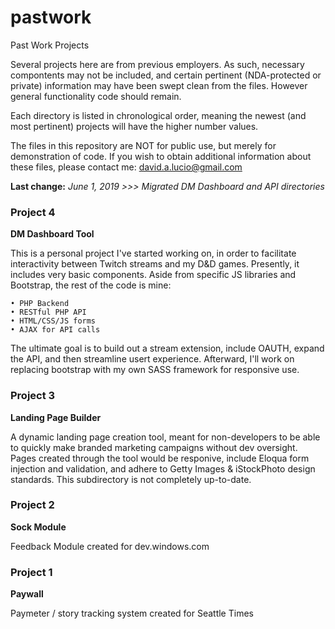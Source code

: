 # pastwork
Past Work Projects

Several projects here are from previous employers. As such, necessary compontents may not be included, and certain pertinent (NDA-protected or private) information may have been swept clean from the files. However general functionality code should remain.

Each directory is listed in chronological order, meaning the newest (and most pertinent) projects will have the higher number values.

The files in this repository are NOT for public use, but merely for demonstration of code. If you wish to obtain additional information about these files, please contact me: <david.a.lucio@gmail.com>

**Last change:**
*June 1, 2019 >>> Migrated DM Dashboard and API directories*


### Project 4
**DM Dashboard Tool**

This is a personal project I've started working on, in order to facilitate interactivity between Twitch streams and my D&D games. Presently, it includes very basic components. Aside from specific JS libraries and Bootstrap, the rest of the code is mine:

    • PHP Backend
    • RESTful PHP API
    • HTML/CSS/JS forms
    • AJAX for API calls

The ultimate goal is to build out a stream extension, include OAUTH, expand the API, and then streamline usert experience. Afterward, I'll work on replacing bootstrap with my own SASS framework for responsive use.


### Project 3
**Landing Page Builder**

A dynamic landing page creation tool, meant for non-developers to be able to quickly make branded marketing campaigns without dev oversight. Pages created through the tool would be responive, include Eloqua form injection and validation, and adhere to Getty Images & iStockPhoto design standards. This subdirectory is not completely up-to-date.


### Project 2
**Sock Module**

Feedback Module created for dev.windows.com


### Project 1
**Paywall**

Paymeter / story tracking system created for Seattle Times
